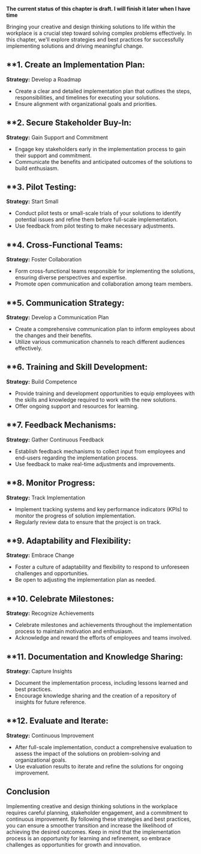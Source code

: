 **The current status of this chapter is draft. I will finish it later when I have time**

Bringing your creative and design thinking solutions to life within the workplace is a crucial step toward solving complex problems effectively. In this chapter, we'll explore strategies and best practices for successfully implementing solutions and driving meaningful change.

\*\*1. **Create an Implementation Plan:**
-----------------------------------------

**Strategy:** Develop a Roadmap

* Create a clear and detailed implementation plan that outlines the steps, responsibilities, and timelines for executing your solutions.
* Ensure alignment with organizational goals and priorities.

\*\*2. **Secure Stakeholder Buy-In:**
-------------------------------------

**Strategy:** Gain Support and Commitment

* Engage key stakeholders early in the implementation process to gain their support and commitment.
* Communicate the benefits and anticipated outcomes of the solutions to build enthusiasm.

\*\*3. **Pilot Testing:**
-------------------------

**Strategy:** Start Small

* Conduct pilot tests or small-scale trials of your solutions to identify potential issues and refine them before full-scale implementation.
* Use feedback from pilot testing to make necessary adjustments.

\*\*4. **Cross-Functional Teams:**
----------------------------------

**Strategy:** Foster Collaboration

* Form cross-functional teams responsible for implementing the solutions, ensuring diverse perspectives and expertise.
* Promote open communication and collaboration among team members.

\*\*5. **Communication Strategy:**
----------------------------------

**Strategy:** Develop a Communication Plan

* Create a comprehensive communication plan to inform employees about the changes and their benefits.
* Utilize various communication channels to reach different audiences effectively.

\*\*6. **Training and Skill Development:**
------------------------------------------

**Strategy:** Build Competence

* Provide training and development opportunities to equip employees with the skills and knowledge required to work with the new solutions.
* Offer ongoing support and resources for learning.

\*\*7. **Feedback Mechanisms:**
-------------------------------

**Strategy:** Gather Continuous Feedback

* Establish feedback mechanisms to collect input from employees and end-users regarding the implementation process.
* Use feedback to make real-time adjustments and improvements.

\*\*8. **Monitor Progress:**
----------------------------

**Strategy:** Track Implementation

* Implement tracking systems and key performance indicators (KPIs) to monitor the progress of solution implementation.
* Regularly review data to ensure that the project is on track.

\*\*9. **Adaptability and Flexibility:**
----------------------------------------

**Strategy:** Embrace Change

* Foster a culture of adaptability and flexibility to respond to unforeseen challenges and opportunities.
* Be open to adjusting the implementation plan as needed.

\*\*10. **Celebrate Milestones:**
---------------------------------

**Strategy:** Recognize Achievements

* Celebrate milestones and achievements throughout the implementation process to maintain motivation and enthusiasm.
* Acknowledge and reward the efforts of employees and teams involved.

\*\*11. **Documentation and Knowledge Sharing:**
------------------------------------------------

**Strategy:** Capture Insights

* Document the implementation process, including lessons learned and best practices.
* Encourage knowledge sharing and the creation of a repository of insights for future reference.

\*\*12. **Evaluate and Iterate:**
---------------------------------

**Strategy:** Continuous Improvement

* After full-scale implementation, conduct a comprehensive evaluation to assess the impact of the solutions on problem-solving and organizational goals.
* Use evaluation results to iterate and refine the solutions for ongoing improvement.

**Conclusion**
--------------

Implementing creative and design thinking solutions in the workplace requires careful planning, stakeholder engagement, and a commitment to continuous improvement. By following these strategies and best practices, you can ensure a smoother transition and increase the likelihood of achieving the desired outcomes. Keep in mind that the implementation process is an opportunity for learning and refinement, so embrace challenges as opportunities for growth and innovation.
